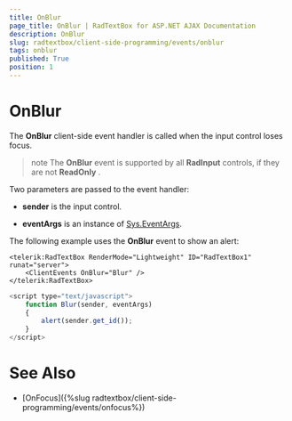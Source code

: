 ```yaml
---
title: OnBlur
page_title: OnBlur | RadTextBox for ASP.NET AJAX Documentation
description: OnBlur
slug: radtextbox/client-side-programming/events/onblur
tags: onblur
published: True
position: 1
---
```


# OnBlur




The **OnBlur** client-side event handler is called when the input control loses focus.

>note The **OnBlur** event is supported by all **RadInput** controls, if they are not **ReadOnly** .
>


Two parameters are passed to the event handler:

* **sender** is the input control.

* **eventArgs** is an instance of [Sys.EventArgs](http://www.asp.net/AJAX/Documentation/Live/ClientReference/Sys/EventArgsClass/default.aspx).

The following example uses the **OnBlur** event to show an alert:

````ASPNET
<telerik:RadTextBox RenderMode="Lightweight" ID="RadTextBox1" runat="server">
	<ClientEvents OnBlur="Blur" />
</telerik:RadTextBox>
````



````JavaScript
<script type="text/javascript">
	function Blur(sender, eventArgs)
	{
		alert(sender.get_id());
	}
</script>
````



# See Also

 * [OnFocus]({%slug radtextbox/client-side-programming/events/onfocus%})
